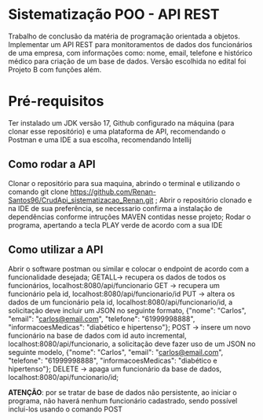 # Sistematização POO - API REST

Trabalho de conclusão da matéria de programação orientada a objetos. Implementar um API REST para monitoramentos de dados dos funcionários de uma empresa, com informações como: nome, email, telefone e histórico médico para criação de um base de dados. Versão escolhida no edital foi Projeto B com funções além.


# Pré-requisitos

Ter instalado um JDK versão 17, Github configurado na máquina (para clonar esse repositório) e uma plataforma de API, recomendando o Postman e uma IDE a sua escolha, recomendando Intellij

## Como rodar a API

Clonar o repositório para sua maquina, abrindo o terminal e utilizando o comando git clone https://github.com/Renan-Santos96/CrudApi_sistematizacao_Renan.git ;
Abrir o repositório clonado e na IDE de sua preferência, se necessario confirma a instalação de dependências conforme intruções MAVEN contidas nesse projeto;
Rodar o programa, apertando a tecla PLAY verde de acordo com a sua IDE 

## Como utilizar a API

Abrir o software postman ou similar e colocar o endpoint de acordo com a funcionalidade desejada; 
GETALL-> recupera os dados de todos os funcionários, localhost:8080/api/funcionario
GET -> recupera um funcionário pela id, localhost:8080/api/funcionario/id
PUT -> altera os dados de um funcionário pela id, localhost:8080/api/funcionario/id, a solicitação deve incluir um JSON no seguinte formato, {"nome": "Carlos", "email": "carlos@email.com", "telefone": "61999998888", "informacoesMedicas": "diabético e hipertenso"};
POST -> insere um novo funcionário na base de dados com id auto incremental, localhost:8080/api/funcionario, a solicitação deve fazer uso de um JSON no seguinte modelo, {"nome": "Carlos", "email": "carlos@email.com", "telefone": "61999998888", "informacoesMedicas": "diabético e hipertenso"};
DELETE -> apaga um funcionário da base de dados, localhost:8080/api/funcionario/id;

**ATENÇÃO**: por se tratar de base de dados não persistente, ao iniciar o programa, não haverá nenhum funcionário cadastrado, sendo possível inclui-los usando o comando POST

